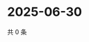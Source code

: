 # 2025-06-30

共 0 条

<!-- BEGIN ZHIHUVIDEO -->
<!-- 最后更新时间 Mon Jun 30 2025 03:08:35 GMT+0800 (China Standard Time) -->

<!-- END ZHIHUVIDEO -->
